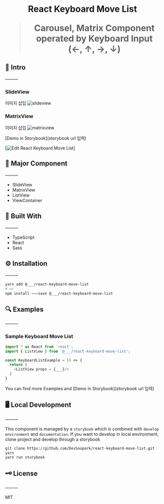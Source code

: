 <h1 align = "center">React Keyboard Move List</center>

> Carousel, Matrix Component operated by Keyboard Input (←, ↑, →, ↓)

## 💽 Intro

———

### SlideView

이미지 삽입 ![slideview]()

### MatrixView

이미지 삽입 ![matrixview]()

[Demo in Storybook](storybook url 입력)

[![Edit React Keyboard Move List](https://codesandbox.io/static/img/play-codesandbox.svg)]

## 🌟 Major Component

———

- SlideView
- MatrixView
- ListView
- ViewContainer

## 🔨 Built With

———

- TypeScript
- React
- Sass

## ⚙️ Installation

———

```sh
yarn add @___/react-keyboard-move-list
# or
npm install ———save @___/react-keyboard-move-list
```

## 🔍 Examples

———

### Sample Keyboard Move List

```javascript
import * as React from 'react';
import { ListView } from '@___/react-keyboard-move-list';

const KeyboardListExample = () => {
  return (
    <ListView props = {___}/>
  )
}
```

You can find more Examples and [Demo in Storybook](storybook url 입력)

## 🖥 Local Development

———

This component is managed by a `storybook` which is combined with `develop environment` and `documentation`. If you want to develop in local environment, clone project and develop through a storybook

```sh
git clone https://github.com/DevSoopark/react-keyboard-move-list.git
yarn
yarn run storybook
```

## 🗝 License

———

MIT